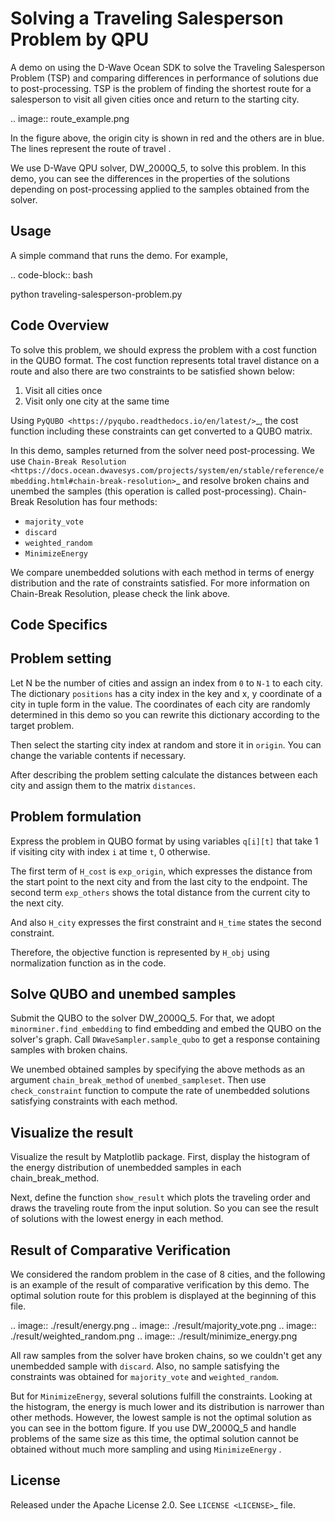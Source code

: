 # Solving a Traveling Salesperson Problem by QPU

A demo on using the D-Wave Ocean SDK to solve the Traveling Salesperson Problem (TSP) and comparing differences in performance of solutions due to post-processing. 
TSP is the problem of finding the shortest route for a salesperson to visit all given cities once and return to the starting city.

.. image:: route_example.png

In the figure above, the origin city is shown in red and the others are in blue.
The lines represent the route of travel .

We use D-Wave QPU solver, DW_2000Q_5, to solve this problem.
In this demo, you can see the differences in the properties of the solutions depending on post-processing applied to the samples obtained from the solver.


Usage
-----

A simple command that runs the demo. For example,

.. code-block:: bash

  python traveling-salesperson-problem.py


Code Overview
-------------

To solve this problem, we should express the problem with a cost function in the QUBO format.
The cost function represents total travel distance on a route and also there are two constraints to be satisfied shown below:

1. Visit all cities once
2. Visit only one city at the same time

Using `PyQUBO <https://pyqubo.readthedocs.io/en/latest/>`_, the cost function including these constraints can get converted to a QUBO matrix.

In this demo, samples returned from the solver need post-processing.
We use `Chain-Break Resolution <https://docs.ocean.dwavesys.com/projects/system/en/stable/reference/embedding.html#chain-break-resolution>`_ and resolve broken chains and unembed the samples (this operation is called post-processing).
Chain-Break Resolution has four methods:

* ``majority_vote``
* ``discard``
* ``weighted_random``
* ``MinimizeEnergy``

We compare unembedded solutions with each method in terms of energy distribution and the rate of constraints satisfied.
For more information on Chain-Break Resolution, please check the link above.


Code Specifics
--------------

Problem setting
---------------
Let N be the number of cities and assign an index from ``0`` to ``N-1`` to each city.
The dictionary ``positions`` has a city index in the key and x, y coordinate of a city in tuple form in the value.
The coordinates of each city are randomly determined in this demo so you can rewrite this dictionary according to the target problem.

Then select the starting city index at random and store it in ``origin``.
You can change the variable contents if necessary.

After describing the problem setting calculate the distances between each city and assign them to the matrix ``distances``.


Problem formulation
-------------------
Express the problem in QUBO format by using variables ``q[i][t]`` that take 1 if visiting city with index ``i`` at time ``t``, 0 otherwise.

The first term of ``H_cost`` is  ``exp_origin``, which expresses the distance from the start point to the next city and from the last city to the endpoint.
The second term ``exp_others`` shows the total distance from the current city to the next city.

And also ``H_city`` expresses the first constraint and ``H_time`` states the second constraint.

Therefore, the objective function is represented by ``H_obj`` using normalization function as in the code.


Solve QUBO and unembed samples
------------------------------
Submit the QUBO to the solver DW_2000Q_5.
For that, we adopt ``minorminer.find_embedding`` to find embedding and embed the QUBO on the solver's graph.
Call ``DWaveSampler.sample_qubo`` to get a response containing samples with broken chains.

We unembed obtained samples by specifying the above methods as an argument ``chain_break_method`` of ``unembed_sampleset``.
Then use ``check_constraint`` function to compute the rate of unembedded solutions satisfying constraints with each method.


Visualize the result
--------------------
Visualize the result by Matplotlib package.
First, display the histogram of the energy distribution of unembedded samples in each chain_break_method.

Next, define the function ``show_result`` which plots the traveling order and draws the traveling route from the input solution.
So you can see the result of solutions with the lowest energy in each method.


Result of Comparative Verification
----------------------------------
We considered the random problem in the case of 8 cities, and the following is an example of the result of comparative verification by this demo.
The optimal solution route for this problem is displayed at the beginning of this file.

.. image:: ./result/energy.png
.. image:: ./result/majority_vote.png
.. image:: ./result/weighted_random.png
.. image:: ./result/minimize_energy.png

All raw samples from the solver have broken chains, so we couldn't get any unembedded sample with ``discard``.
Also, no sample satisfying the constraints was obtained for ``majority_vote`` and ``weighted_random``.

But for ``MinimizeEnergy``, several solutions fulfill the constraints.
Looking at the histogram, the energy is much lower and its distribution is narrower than other methods.
However, the lowest sample is not the optimal solution as you can see in the bottom figure.
If you use DW_2000Q_5 and handle problems of the same size as this time, the optimal solution cannot be obtained without much more sampling and using ``MinimizeEnergy`` .


License
-------
Released under the Apache License 2.0. See `LICENSE <LICENSE>`_ file.
